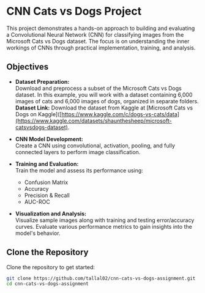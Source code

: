 # CNN Cats vs Dogs Project

This project demonstrates a hands-on approach to building and evaluating a Convolutional Neural Network (CNN) for classifying images from the Microsoft Cats vs Dogs dataset. The focus is on understanding the inner workings of CNNs through practical implementation, training, and analysis.

## Objectives

- **Dataset Preparation:**  
  Download and preprocess a subset of the Microsoft Cats vs Dogs dataset. In this example, you will work with a dataset containing 6,000 images of cats and 6,000 images of dogs, organized in separate folders.  
  **Dataset Link:** Download the dataset from Kaggle at [Microsoft Cats vs Dogs on Kaggle]([https://www.kaggle.com/c/dogs-vs-cats/data](https://www.kaggle.com/datasets/shaunthesheep/microsoft-catsvsdogs-dataset).

- **CNN Model Development:**  
  Create a CNN using convolutional, activation, pooling, and fully connected layers to perform image classification.

- **Training and Evaluation:**  
  Train the model and assess its performance using:
  - Confusion Matrix
  - Accuracy
  - Precision & Recall
  - AUC-ROC

- **Visualization and Analysis:**  
  Visualize sample images along with training and testing error/accuracy curves. Evaluate various performance metrics to gain insights into the model's behavior.

## Clone the Repository

Clone the repository to get started:

```bash
git clone https://github.com/tallal02/cnn-cats-vs-dogs-assignment.git
cd cnn-cats-vs-dogs-assignment
